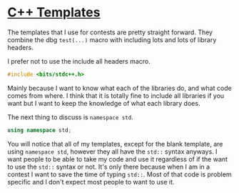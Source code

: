 # [C++ Templates](https://github.com/BrandonPacewic/CompetitiveProgramming/tree/mega/templates)

The templates that I use for contests are pretty straight forward.
They combine the dbg `test(...)` macro with including lots and lots of 
library headers.

I prefer not to use the include all headers macro.

```cpp
#include <bits/stdc++.h>
```

Mainly because I want to know what each of the libraries do, and what code
comes from where. I think that it is totally fine to include all libraries if
you want but I want to keep the knowledge of what each library does.

The next thing to discuss is `namespace std`.

```cpp
using namespace std;
```

You will notice that all of my templates, except for the blank template, 
are using `namespace std`, however they all have the `std::` syntax anyways.
I want people to be able to take my code and use it regardless of if the want
to use the `std::` syntax or not. It's only there because when I am in a contest
I want to save the time of typing `std::`. Most of that code is problem specific
and I don't expect most people to want to use it.
